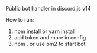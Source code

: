 Public bot handler in discord.js v14

How to run:
1. npm install or yarn install
2. add token and more in config
3. npm . or use pm2 to start bot
